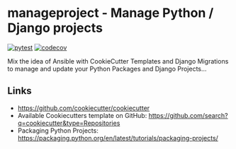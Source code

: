 # manageproject - Manage Python / Django projects

[![pytest](https://github.com/jedie/manageproject/actions/workflows/pytest.yml/badge.svg?branch=main)](https://github.com/jedie/manageproject/actions/workflows/pytest.yml)
[![codecov](https://codecov.io/github/jedie/manageproject/branch/main/graph/badge.svg)](https://codecov.io/github/jedie/manageproject)

Mix the idea of Ansible with CookieCutter Templates and Django Migrations to manage and update your Python Packages and Django Projects...

## Links

* https://github.com/cookiecutter/cookiecutter
* Available Cookiecutters template on GitHub: https://github.com/search?q=cookiecutter&type=Repositories
* Packaging Python Projects: https://packaging.python.org/en/latest/tutorials/packaging-projects/
